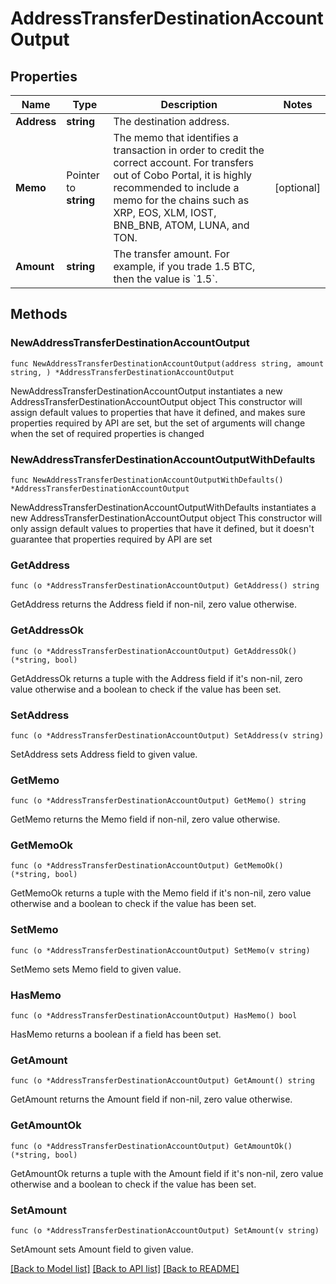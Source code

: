 # AddressTransferDestinationAccountOutput

## Properties

Name | Type | Description | Notes
------------ | ------------- | ------------- | -------------
**Address** | **string** | The destination address. | 
**Memo** | Pointer to **string** | The memo that identifies a transaction in order to credit the correct account. For transfers out of Cobo Portal, it is highly recommended to include a memo for the chains such as XRP, EOS, XLM, IOST, BNB_BNB, ATOM, LUNA, and TON. | [optional] 
**Amount** | **string** | The transfer amount. For example, if you trade 1.5 BTC, then the value is &#x60;1.5&#x60;.  | 

## Methods

### NewAddressTransferDestinationAccountOutput

`func NewAddressTransferDestinationAccountOutput(address string, amount string, ) *AddressTransferDestinationAccountOutput`

NewAddressTransferDestinationAccountOutput instantiates a new AddressTransferDestinationAccountOutput object
This constructor will assign default values to properties that have it defined,
and makes sure properties required by API are set, but the set of arguments
will change when the set of required properties is changed

### NewAddressTransferDestinationAccountOutputWithDefaults

`func NewAddressTransferDestinationAccountOutputWithDefaults() *AddressTransferDestinationAccountOutput`

NewAddressTransferDestinationAccountOutputWithDefaults instantiates a new AddressTransferDestinationAccountOutput object
This constructor will only assign default values to properties that have it defined,
but it doesn't guarantee that properties required by API are set

### GetAddress

`func (o *AddressTransferDestinationAccountOutput) GetAddress() string`

GetAddress returns the Address field if non-nil, zero value otherwise.

### GetAddressOk

`func (o *AddressTransferDestinationAccountOutput) GetAddressOk() (*string, bool)`

GetAddressOk returns a tuple with the Address field if it's non-nil, zero value otherwise
and a boolean to check if the value has been set.

### SetAddress

`func (o *AddressTransferDestinationAccountOutput) SetAddress(v string)`

SetAddress sets Address field to given value.


### GetMemo

`func (o *AddressTransferDestinationAccountOutput) GetMemo() string`

GetMemo returns the Memo field if non-nil, zero value otherwise.

### GetMemoOk

`func (o *AddressTransferDestinationAccountOutput) GetMemoOk() (*string, bool)`

GetMemoOk returns a tuple with the Memo field if it's non-nil, zero value otherwise
and a boolean to check if the value has been set.

### SetMemo

`func (o *AddressTransferDestinationAccountOutput) SetMemo(v string)`

SetMemo sets Memo field to given value.

### HasMemo

`func (o *AddressTransferDestinationAccountOutput) HasMemo() bool`

HasMemo returns a boolean if a field has been set.

### GetAmount

`func (o *AddressTransferDestinationAccountOutput) GetAmount() string`

GetAmount returns the Amount field if non-nil, zero value otherwise.

### GetAmountOk

`func (o *AddressTransferDestinationAccountOutput) GetAmountOk() (*string, bool)`

GetAmountOk returns a tuple with the Amount field if it's non-nil, zero value otherwise
and a boolean to check if the value has been set.

### SetAmount

`func (o *AddressTransferDestinationAccountOutput) SetAmount(v string)`

SetAmount sets Amount field to given value.



[[Back to Model list]](../README.md#documentation-for-models) [[Back to API list]](../README.md#documentation-for-api-endpoints) [[Back to README]](../README.md)


